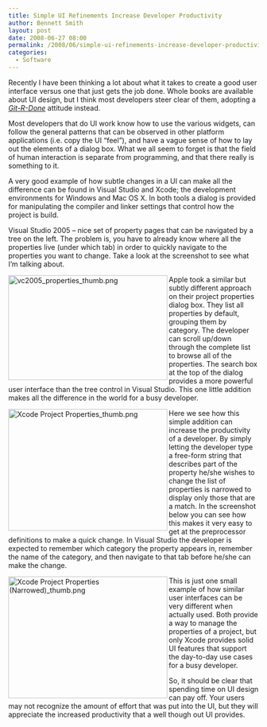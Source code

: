 ```yaml
---
title: Simple UI Refinements Increase Developer Productivity
author: Bennett Smith
layout: post
date: 2008-06-27 08:00
permalink: /2008/06/simple-ui-refinements-increase-developer-productivity/
categories:
  - Software
---
```

Recently I have been thinking a lot about what it takes to create a good user interface versus one that just gets the job done. Whole books are available about UI design, but I think most developers steer clear of them, adopting a [*Git-R-Done*][1] attitude instead.

Most developers that do UI work know how to use the various widgets, can follow the general patterns that can be observed in other platform applications (i.e. copy the UI “feel”), and have a vague sense of how to lay out the elements of a dialog box. What we all seem to forget is that the field of human interaction is separate from programming, and that there really is something to it.

A very good example of how subtle changes in a UI can make all the difference can be found in Visual Studio and Xcode; the development environments for Windows and Mac OS X. In both tools a dialog is provided for manipulating the compiler and linker settings that control how the project is build.

Visual Studio 2005 – nice set of property pages that can be navigated by a tree on the left. The problem is, you have to already know where all the properties live (under which tab) in order to quickly navigate to the properties you want to change. Take a look at the screenshot to see what I’m talking about.

[<img src="http://idvlpsw.files.wordpress.com/2008/06/vc2005-properties-thumb.png" alt="vc2005_properties_thumb.png" border="0" width="320" height="211" align="left" />][2]

Apple took a similar but subtly different approach on their project properties dialog box. They list all properties by default, grouping them by category. The developer can scroll up/down through the complete list to browse all of the properties. The search box at the top of the dialog provides a more powerful user interface than the tree control in Visual Studio. This one little addition makes all the difference in the world for a busy developer.

[<img src="http://idvlpsw.files.wordpress.com/2008/06/xcode-project-properties-thumb.png" alt="Xcode Project Properties_thumb.png" border="0" width="320" height="245" align="left" />][3]

Here we see how this simple addition can increase the productivity of a developer. By simply letting the developer type a free-form string that describes part of the property he/she wishes to change the list of properties is narrowed to display only those that are a match. In the screenshot below you can see how this makes it very easy to get at the preprocessor definitions to make a quick change. In Visual Studio the developer is expected to remember which category the property appears in, remember the name of the category, and then navigate to that tab before he/she can make the change.

[<img src="http://idvlpsw.files.wordpress.com/2008/06/xcode-project-properties-narrowed-thumb.png" alt="Xcode Project Properties (Narrowed)_thumb.png" border="0" width="320" height="245" align="left" />][4]

This is just one small example of how similar user interfaces can be very different when actually used. Both provide a way to manage the properties of a project, but only Xcode provides solid UI features that support the day-to-day use cases for a busy developer.

So, it should be clear that spending time on UI design can pay off. Your users may not recognize the amount of effort that was put into the UI, but they will appreciate the increased productivity that a well though out UI provides.


 [1]: http://en.wikipedia.org/wiki/Larry_the_Cable_Guy
 [2]: http://idvlpsw.files.wordpress.com/2008/06/vc2005_properties.png
 [3]: http://idvlpsw.files.wordpress.com/2008/06/xcode-project-properties.png
 [4]: http://idvlpsw.files.wordpress.com/2008/06/xcode-project-properties-narrowed.png
